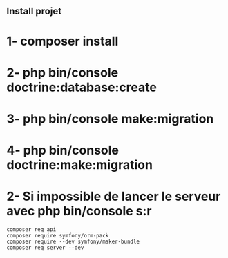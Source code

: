 ## Install projet
# 1- composer install
# 2- php bin/console doctrine:database:create
# 3- php bin/console make:migration
# 4- php bin/console doctrine:make:migration
# 2- Si impossible de lancer le serveur avec php bin/console s:r
    composer req api
    composer require symfony/orm-pack
    composer require --dev symfony/maker-bundle
    composer req server --dev

